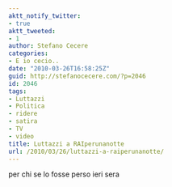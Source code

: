 ```yaml
---
aktt_notify_twitter:
- true
aktt_tweeted:
- 1
author: Stefano Cecere
categories:
- E io cecio..
date: "2010-03-26T16:58:25Z"
guid: http://stefanocecere.com/?p=2046
id: 2046
tags:
- Luttazzi
- Politica
- ridere
- satira
- TV
- video
title: Luttazzi a RAIperunanotte
url: /2010/03/26/luttazzi-a-raiperunanotte/
---
```


per chi se lo fosse perso ieri sera